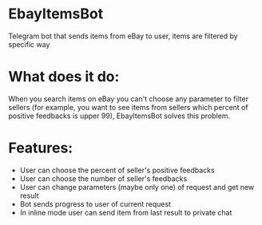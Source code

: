# EbayItemsBot

Telegram bot that sends items from eBay to user, items are filtered by specific way
# What does it do:
When you search items on eBay you can't choose any parameter to filter sellers (for example, you want to see items from sellers which percent of positive feedbacks is upper 99), EbayItemsBot solves this problem.

# Features:
  - User can choose the percent of seller's positive feedbacks
  - User can choose the number of seller's feedbacks
  - User can change parameters (maybe only one) of request and get new result
  - Bot sends progress to user of current request
  - In inline mode user can send item from last result to private chat
